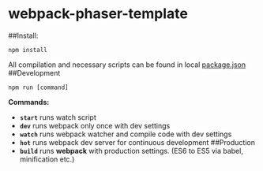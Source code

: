# webpack-phaser-template
##Install:
```
npm install
```
All compilation and necessary scripts can be found in local <a href="./package.json" >package.json</a>
##Development
```
npm run [command]
```
**Commands:**

* **`start`**   runs watch script
* **`dev`**     runs webpack only once with dev settings
* **`watch`**   runs webpack watcher and compile code with dev settings
* **`hot`**     runs webpack dev server for continuous development
##Production
* **`build`**   runs **webpack** with production settings. (ES6 to ES5 via babel, minification etc.)
